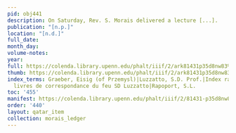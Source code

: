 ```yaml
---
pid: obj441
description: On Saturday, Rev. S. Morais delivered a lecture [...].
publication: "[n.p.]"
location: "[n.d.]"
full_date:
month_day:
volume-notes:
year:
full: https://colenda.library.upenn.edu/phalt/iiif/2/ark81431p35d8nw83%2FSHA256E-s7213659--b73229472850320458622be085bd6f8249a80d69c7c86063f5299be8783c0624.jpeg/full/3500,/0/default.jpg
thumb: https://colenda.library.upenn.edu/phalt/iiif/2/ark81431p35d8nw83%2FSHA256E-s7213659--b73229472850320458622be085bd6f8249a80d69c7c86063f5299be8783c0624.jpeg/full/!200,200/0/default.jpg
index_terms: Graeber, Eisig (of Przemysl)|Luzzatto, S.D. Prof.|Index raison?e des
  livres de correspondance du feu SD Luzzatto|Rapoport, S.L.
toc: '455'
manifest: https://colenda.library.upenn.edu/phalt/iiif/2/81431-p35d8nw83/manifest
order: '440'
layout: qatar_item
collection: morais_ledger
---
```

